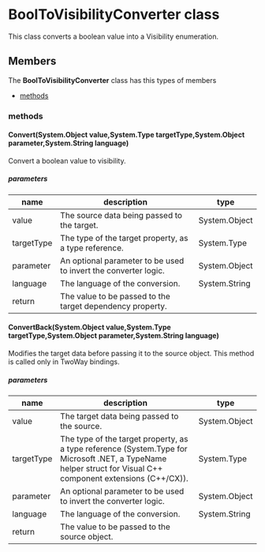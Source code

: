 
# BoolToVisibilityConverter class

This class converts a boolean value into a Visibility enumeration.

## Members

The **BoolToVisibilityConverter** class has this types of members

* [methods](#methods)

### methods

#### Convert(System.Object value,System.Type targetType,System.Object parameter,System.String language)

Convert a boolean value to visibility.

##### parameters



| name | description | type || --- | --- | --- || value | The source data being passed to the target. | System.Object || targetType | The type of the target property, as a type reference. | System.Type || parameter | An optional parameter to be used to invert the converter logic. | System.Object || language | The language of the conversion. | System.String || return |The value to be passed to the target dependency property. |
#### ConvertBack(System.Object value,System.Type targetType,System.Object parameter,System.String language)

Modifies the target data before passing it to the source object. This method is called only in TwoWay bindings.

##### parameters



| name | description | type || --- | --- | --- || value | The target data being passed to the source. | System.Object || targetType | The type of the target property, as a type reference (System.Type for Microsoft .NET, a TypeName helper struct for Visual C++ component extensions (C++/CX)). | System.Type || parameter | An optional parameter to be used to invert the converter logic. | System.Object || language | The language of the conversion. | System.String || return |The value to be passed to the source object. |